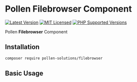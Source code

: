 # Pollen Filebrowser Component

[![Latest Version](https://img.shields.io/badge/release-1.0.0-blue?style=for-the-badge)](https://www.presstify.com/pollen-solutions/filebrowser/)
[![MIT Licensed](https://img.shields.io/badge/license-MIT-green?style=for-the-badge)](LICENSE.md)
[![PHP Supported Versions](https://img.shields.io/badge/PHP->=7.4-8892BF?style=for-the-badge&logo=php)](https://www.php.net/supported-versions.php)

Pollen **Filebrowser** Component

## Installation

```bash
composer require pollen-solutions/filebrowser
```

## Basic Usage
